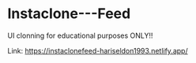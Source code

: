 # Instaclone---Feed

UI clonning for educational purposes ONLY!!

Link: https://instaclonefeed-hariseldon1993.netlify.app/
